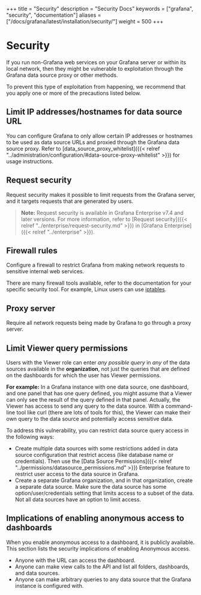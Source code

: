 +++
title = "Security"
description = "Security Docs"
keywords = ["grafana", "security", "documentation"]
aliases = ["/docs/grafana/latest/installation/security/"]
weight = 500
+++

# Security

If you run non-Grafana web services on your Grafana server or within its local network, then they might be vulnerable to exploitation through the Grafana data source proxy or other methods.

To prevent this type of exploitation from happening, we recommend that you apply one or more of the precautions listed below.

## Limit IP addresses/hostnames for data source URL

You can configure Grafana to only allow certain IP addresses or hostnames to be used as data source URLs and proxied through the Grafana data source proxy. Refer to [data_source_proxy_whitelist]({{< relref "../administration/configuration/#data-source-proxy-whitelist" >}}) for usage instructions.

## Request security

Request security makes it possible to limit requests from the Grafana server, and it targets requests that are generated by users.

> **Note:** Request security is available in Grafana Enterprise v7.4 and later versions. For more information, refer to [Request security]({{< relref "../enterprise/request-security.md" >}}) in [Grafana Enterprise]({{< relref "../enterprise" >}}).

## Firewall rules

Configure a firewall to restrict Grafana from making network requests to sensitive internal web services.

There are many firewall tools available, refer to the documentation for your specific security tool. For example, Linux users can use [iptables](https://en.wikipedia.org/wiki/Iptables).

## Proxy server

Require all network requests being made by Grafana to go through a proxy server.

## Limit Viewer query permissions

Users with the Viewer role can enter *any possible query* in *any* of the data sources available in the **organization**, not just the queries that are defined on the dashboards for which the user has Viewer permissions.

**For example:** In a Grafana instance with one data source, one dashboard, and one panel that has one query defined, you might assume that a Viewer can only see the result of the query defined in that panel. Actually, the Viewer has access to send any query to the data source. With a command-line tool like curl (there are lots of tools for this), the Viewer can make their own query to the data source and potentially access sensitive data.

To address this vulnerability, you can restrict data source query access in the following ways:

- Create multiple data sources with some restrictions added in data source configuration that restrict access (like database name or credentials). Then use the [Data Source Permissions]({{< relref "../permissions/datasource_permissions.md" >}}) Enterprise feature to restrict user access to the data source in Grafana.
- Create a separate Grafana organization, and in that organization, create a separate data source. Make sure the data source has some option/user/credentials setting that limits access to a subset of the data. Not all data sources have an option to limit access.

## Implications of enabling anonymous access to dashboards

When you enable anonymous access to a dashboard, it is publicly available. This section lists the security implications of enabling Anonymous access.

- Anyone with the URL can access the dashboard. 
- Anyone can make view calls to the API and list all folders, dashboards, and data sources.
- Anyone can make arbitrary queries to any data source that the Grafana instance is configured with.
